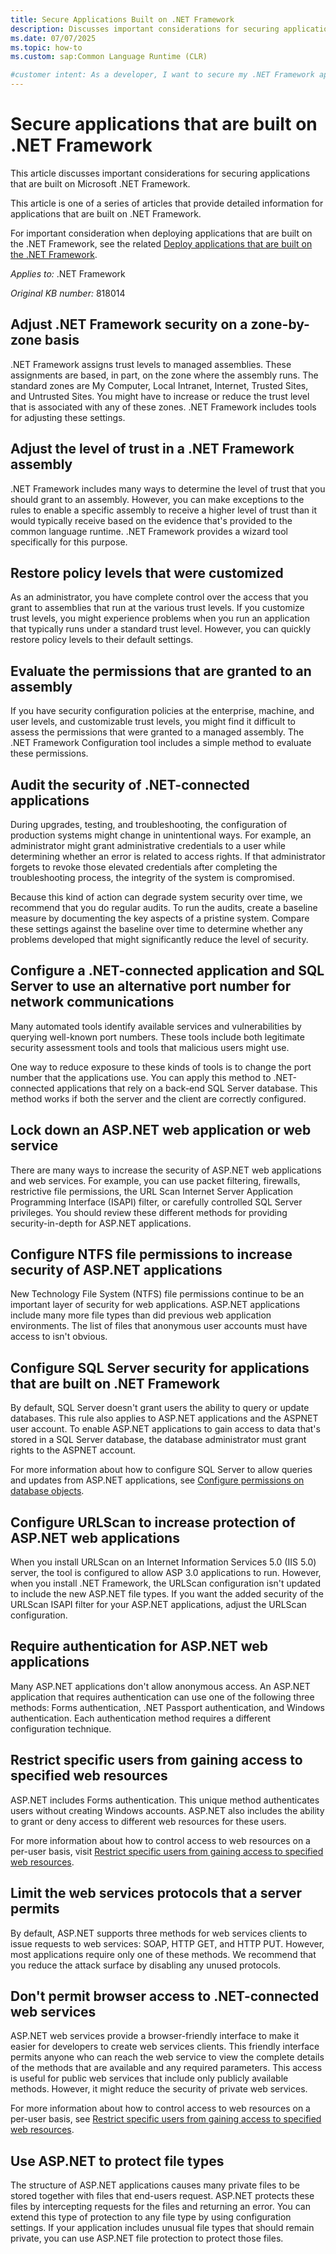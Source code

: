 ```yaml
---
title: Secure Applications Built on .NET Framework
description: Discusses important considerations for securing applications that are built on .NET Framework.
ms.date: 07/07/2025
ms.topic: how-to
ms.custom: sap:Common Language Runtime (CLR)

#customer intent: As a developer, I want to secure my .NET Framework application so that it's protected against security vulnerabilities.
---
```

# Secure applications that are built on .NET Framework

This article discusses important considerations for securing applications that are built on Microsoft .NET Framework.

This article is one of a series of articles that provide detailed information for applications that are built on .NET Framework.

For important consideration when deploying applications that are built on the .NET Framework, see the related [Deploy applications that are built on the .NET Framework](/troubleshoot/developer/dotnet/framework/installation/deploy-applications).

_Applies to:_ .NET Framework

_Original KB number:_ 818014

## Adjust .NET Framework security on a zone-by-zone basis

.NET Framework assigns trust levels to managed assemblies. These assignments are based, in part, on the zone where the assembly runs. The standard zones are My Computer, Local Intranet, Internet, Trusted Sites, and Untrusted Sites. You might have to increase or reduce the trust level that is associated with any of these zones. .NET Framework includes tools for adjusting these settings.

## Adjust the level of trust in a .NET Framework assembly

.NET Framework includes many ways to determine the level of trust that you should grant to an assembly. However, you can make exceptions to the rules to enable a specific assembly to receive a higher level of trust than it would typically receive based on the evidence that's provided to the common language runtime. .NET Framework provides a wizard tool specifically for this purpose.

## Restore policy levels that were customized

As an administrator, you have complete control over the access that you grant to assemblies that run at the various trust levels. If you customize trust levels, you might experience problems when you run an application that typically runs under a standard trust level. However, you can quickly restore policy levels to their default settings.

## Evaluate the permissions that are granted to an assembly

If you have security configuration policies at the enterprise, machine, and user levels, and customizable trust levels, you might find it difficult to assess the permissions that were granted to a managed assembly. The .NET Framework Configuration tool includes a simple method to evaluate these permissions.

## Audit the security of .NET-connected applications

During upgrades, testing, and troubleshooting, the configuration of production systems might change in unintentional ways. For example, an administrator might grant administrative credentials to a user while determining whether an error is related to access rights. If that administrator forgets to revoke those elevated credentials after completing the troubleshooting process, the integrity of the system is compromised.

Because this kind of action can degrade system security over time, we recommend that you do regular audits. To run the audits, create a baseline measure by documenting the key aspects of a pristine system. Compare these settings against the baseline over time to determine whether any problems developed that might significantly reduce the level of security.

## Configure a .NET-connected application and SQL Server to use an alternative port number for network communications

Many automated tools identify available services and vulnerabilities by querying well-known port numbers. These tools include both legitimate security assessment tools and tools that malicious users might use.

One way to reduce exposure to these kinds of tools is to change the port number that the applications use. You can apply this method to .NET-connected applications that rely on a back-end SQL Server database. This method works if both the server and the client are correctly configured.

## Lock down an ASP.NET web application or web service

There are many ways to increase the security of ASP.NET web applications and web services. For example, you can use packet filtering, firewalls, restrictive file permissions, the URL Scan Internet Server Application Programming Interface (ISAPI) filter, or carefully controlled SQL Server privileges. You should review these different methods for providing security-in-depth for ASP.NET applications.

## Configure NTFS file permissions to increase security of ASP.NET applications

New Technology File System (NTFS) file permissions continue to be an important layer of security for web applications. ASP.NET applications include many more file types than did previous web application environments. The list of files that anonymous user accounts must have access to isn't obvious.

## Configure SQL Server security for applications that are built on .NET Framework

By default, SQL Server doesn't grant users the ability to query or update databases. This rule also applies to ASP.NET applications and the ASPNET user account. To enable ASP.NET applications to gain access to data that's stored in a SQL Server database, the database administrator must grant rights to the ASPNET account.

For more information about how to configure SQL Server to allow queries and updates from ASP.NET applications, see [Configure permissions on database objects](/sql/t-sql/lesson-2-configuring-permissions-on-database-objects?view=sql-server-ver15&preserve-view=true).

## Configure URLScan to increase protection of ASP.NET web applications

When you install URLScan on an Internet Information Services 5.0 (IIS 5.0) server, the tool is configured to allow ASP 3.0 applications to run. However, when you install .NET Framework, the URLScan configuration isn't updated to include the new ASP.NET file types. If you want the added security of the URLScan ISAPI filter for your ASP.NET applications, adjust the URLScan configuration.

## Require authentication for ASP.NET web applications

Many ASP.NET applications don't allow anonymous access. An ASP.NET application that requires authentication can use one of the following three methods: Forms authentication, .NET Passport authentication, and Windows authentication. Each authentication method requires a different configuration technique.

## Restrict specific users from gaining access to specified web resources

ASP.NET includes Forms authentication. This unique method authenticates users without creating Windows accounts. ASP.NET also includes the ability to grant or deny access to different web resources for these users.

For more information about how to control access to web resources on a per-user basis, visit [Restrict specific users from gaining access to specified web resources](/troubleshoot/developer/webapps/aspnet/configuration/restrict-users-access-web-resource).

## Limit the web services protocols that a server permits

By default, ASP.NET supports three methods for web services clients to issue requests to web services: SOAP, HTTP GET, and HTTP PUT. However, most applications require only one of these methods. We recommend that you reduce the attack surface by disabling any unused protocols.

## Don't permit browser access to .NET-connected web services

ASP.NET web services provide a browser-friendly interface to make it easier for developers to create web services clients. This friendly interface permits anyone who can reach the web service to view the complete details of the methods that are available and any required parameters. This access is useful for public web services that include only publicly available methods. However, it might reduce the security of private web services.

For more information about how to control access to web resources on a per-user basis, see [Restrict specific users from gaining access to specified web resources](/troubleshoot/developer/webapps/aspnet/configuration/restrict-users-access-web-resource).

## Use ASP.NET to protect file types

The structure of ASP.NET applications causes many private files to be stored together with files that end-users request. ASP.NET protects these files by intercepting requests for the files and returning an error. You can extend this type of protection to any file type by using configuration settings. If your application includes unusual file types that should remain private, you can use ASP.NET file protection to protect those files.
